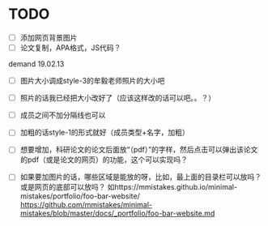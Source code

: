 # TODO

- [ ] 添加网页背景图片
- [ ] 论文复制，APA格式，JS代码？

demand 19.02.13

- [ ] 图片大小调成style-3的牟毅老师照片的大小吧
- [ ] 照片的话我已经把大小改好了（应该这样改的话可以吧。。？）
- [ ] 成员之间不加分隔线也可以
- [ ] 加粗的话style-1的形式就好（成员类型+名字，加粗）
- [ ] 想要增加，科研论文的论文后面放“（pdf）”的字样，然后点击可以弹出该论文的pdf（或是论文的网页）的功能，这个可以实现吗？
- [ ] 如果要加图片的话，哪些区域是能放的呀，比如，最上面的目录栏可以放吗？或是网页的底部可以放吗？
    如https://mmistakes.github.io/minimal-mistakes/portfolio/foo-bar-website/ https://github.com/mmistakes/minimal-mistakes/blob/master/docs/_portfolio/foo-bar-website.md


